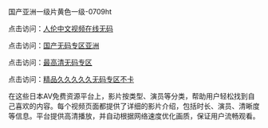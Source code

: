 国产亚洲一级片黄色一级-0709ht

点击访问：<a href="https://heiliaoxqkkct.pages.dev">人伦中文视频在线无码</a>

点击访问：<a href="https://heiliaoxwd5i8.pages.dev">国产无码专区亚洲</a>

点击访问：<a href="https://heiliaowt0d7p.pages.dev">最高清无码专区</a>

点击访问：<a href="https://heiliaoga6s9v.pages.dev">精品久久久久久无码专区不卡</a>

在这些日本AV免费资源平台上，影片按类型、演员等分类，帮助用户轻松找到自己喜欢的内容。每个视频页面都提供了详细的影片介绍，包括时长、演员、清晰度等信息。平台提供高清播放，并自动根据网络速度优化画质，保证用户流畅观看。

<span style="display:none;">[Canonical link](）</span>
